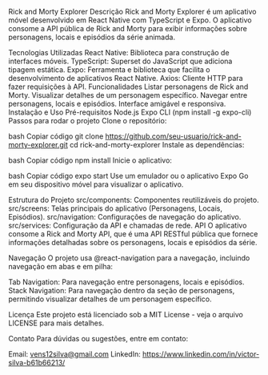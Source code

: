 Rick and Morty Explorer
Descrição
Rick and Morty Explorer é um aplicativo móvel desenvolvido em React Native com TypeScript e Expo. O aplicativo consome a API pública de Rick and Morty para exibir informações sobre personagens, locais e episódios da série animada.

Tecnologias Utilizadas
React Native: Biblioteca para construção de interfaces móveis.
TypeScript: Superset do JavaScript que adiciona tipagem estática.
Expo: Ferramenta e biblioteca que facilita o desenvolvimento de aplicativos React Native.
Axios: Cliente HTTP para fazer requisições à API.
Funcionalidades
Listar personagens de Rick and Morty.
Visualizar detalhes de um personagem específico.
Navegar entre personagens, locais e episódios.
Interface amigável e responsiva.
Instalação e Uso
Pré-requisitos
Node.js
Expo CLI (npm install -g expo-cli)
Passos para rodar o projeto
Clone o repositório:

bash
Copiar código
git clone https://github.com/seu-usuario/rick-and-morty-explorer.git
cd rick-and-morty-explorer
Instale as dependências:

bash
Copiar código
npm install
Inicie o aplicativo:

bash
Copiar código
expo start
Use um emulador ou o aplicativo Expo Go em seu dispositivo móvel para visualizar o aplicativo.

Estrutura do Projeto
src/components: Componentes reutilizáveis do projeto.
src/screens: Telas principais do aplicativo (Personagens, Locais, Episódios).
src/navigation: Configurações de navegação do aplicativo.
src/services: Configuração da API e chamadas de rede.
API
O aplicativo consome a Rick and Morty API, que é uma API RESTful pública que fornece informações detalhadas sobre os personagens, locais e episódios da série.

Navegação
O projeto usa @react-navigation para a navegação, incluindo navegação em abas e em pilha:

Tab Navigation: Para navegação entre personagens, locais e episódios.
Stack Navigation: Para navegação dentro da seção de personagens, permitindo visualizar detalhes de um personagem específico.

Licença
Este projeto está licenciado sob a MIT License - veja o arquivo LICENSE para mais detalhes.

Contato
Para dúvidas ou sugestões, entre em contato:

Email: vens12silva@gmail.com
LinkedIn: https://www.linkedin.com/in/victor-silva-b61b66213/
